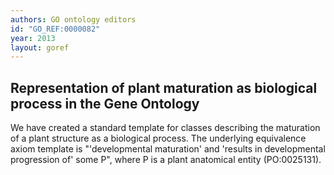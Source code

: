 ```yaml
---
authors: GO ontology editors
id: "GO_REF:0000082"
year: 2013
layout: goref
---
```


## Representation of plant maturation as biological process in the Gene Ontology

We have created a standard template for classes describing the maturation of a plant structure as a biological process. The underlying equivalence axiom template is "'developmental maturation' and 'results in developmental progression of' some P", where P is a plant anatomical entity (PO:0025131).
